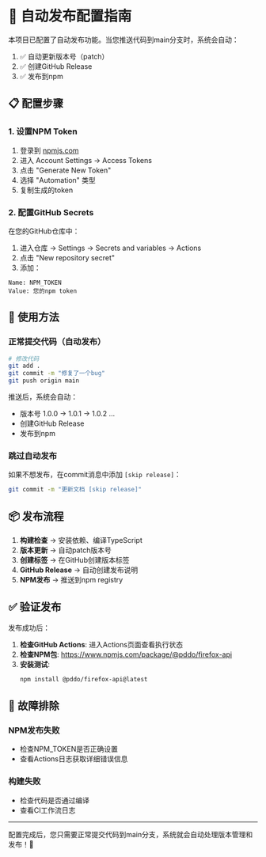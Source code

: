 # 🚀 自动发布配置指南

本项目已配置了自动发布功能。当您推送代码到main分支时，系统会自动：

1. ✅ 自动更新版本号（patch）
2. ✅ 创建GitHub Release
3. ✅ 发布到npm

## 📋 配置步骤

### 1. 设置NPM Token

1. 登录到 [npmjs.com](https://www.npmjs.com)
2. 进入 Account Settings → Access Tokens
3. 点击 "Generate New Token"
4. 选择 "Automation" 类型
5. 复制生成的token

### 2. 配置GitHub Secrets

在您的GitHub仓库中：

1. 进入仓库 → Settings → Secrets and variables → Actions
2. 点击 "New repository secret"
3. 添加：

```
Name: NPM_TOKEN
Value: 您的npm token
```

## 🎯 使用方法

### 正常提交代码（自动发布）

```bash
# 修改代码
git add .
git commit -m "修复了一个bug"
git push origin main
```

推送后，系统会自动：
- 版本号 1.0.0 → 1.0.1 → 1.0.2 ...
- 创建GitHub Release
- 发布到npm

### 跳过自动发布

如果不想发布，在commit消息中添加 `[skip release]`：

```bash
git commit -m "更新文档 [skip release]"
```

## 📦 发布流程

1. **构建检查** → 安装依赖、编译TypeScript
2. **版本更新** → 自动patch版本号
3. **创建标签** → 在GitHub创建版本标签
4. **GitHub Release** → 自动创建发布说明
5. **NPM发布** → 推送到npm registry

## ✅ 验证发布

发布成功后：

1. **检查GitHub Actions**: 进入Actions页面查看执行状态
2. **检查NPM包**: https://www.npmjs.com/package/@pddo/firefox-api
3. **安装测试**:
   ```bash
   npm install @pddo/firefox-api@latest
   ```

## 🐛 故障排除

### NPM发布失败
- 检查NPM_TOKEN是否正确设置
- 查看Actions日志获取详细错误信息

### 构建失败
- 检查代码是否通过编译
- 查看CI工作流日志

---

配置完成后，您只需要正常提交代码到main分支，系统就会自动处理版本管理和发布！🎉 